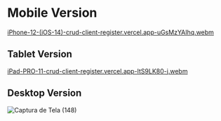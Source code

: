# Mobile Version
[iPhone-12-(iOS-14)-crud-client-register.vercel.app-uGsMzYAIhq.webm](https://github.com/user-attachments/assets/ac102978-d7c6-4170-bf54-1e3d967d8e51)

## Tablet Version
[iPad-PRO-11-crud-client-register.vercel.app-ItS9LK80-j.webm](https://github.com/user-attachments/assets/0fcebc59-8de0-4ae9-97e8-71b0c11b5d52)

## Desktop Version
![Captura de Tela (148)](https://github.com/user-attachments/assets/b016edff-b239-43a9-b596-ae7803ea777d)
